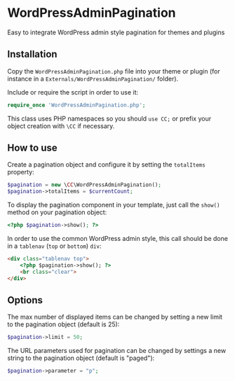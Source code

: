 # WordPressAdminPagination
Easy to integrate WordPress admin style pagination for themes and plugins

## Installation
Copy the ```WordPressAdminPagination.php``` file into your theme or plugin (for instance in a  ```Externals/WordPressAdminPagination/``` folder).

Include or require the script in order to use it:
```php
require_once 'WordPressAdminPagination.php';
```

This class uses PHP namespaces so you should ```use CC;``` or prefix your object creation with ```\CC``` if necessary.

## How to use
Create a pagination object and configure it by setting the ```totalItems``` property:
```php
$pagination = new \CC\WordPressAdminPagination();
$pagination->totalItems = $currentCount;
```

To display the pagination component in your template, just call the ```show()``` method on your pagination object:
```php
<?php $pagination->show(); ?>
```

In order to use the common WordPress admin style, this call should be done in a ```tablenav``` (```top``` or ```bottom```) ```div```:
```html
<div class="tablenav top">
    <?php $pagination->show(); ?>
    <br class="clear">
</div>
```

## Options
The max number of displayed items can be changed by setting a new limit to the pagination object (default is 25):
```php
$pagination->limit = 50;
```

The URL parameters used for pagination can be changed by settings a new string to the pagination object (default is "paged"):
```php
$pagination->parameter = "p";
```